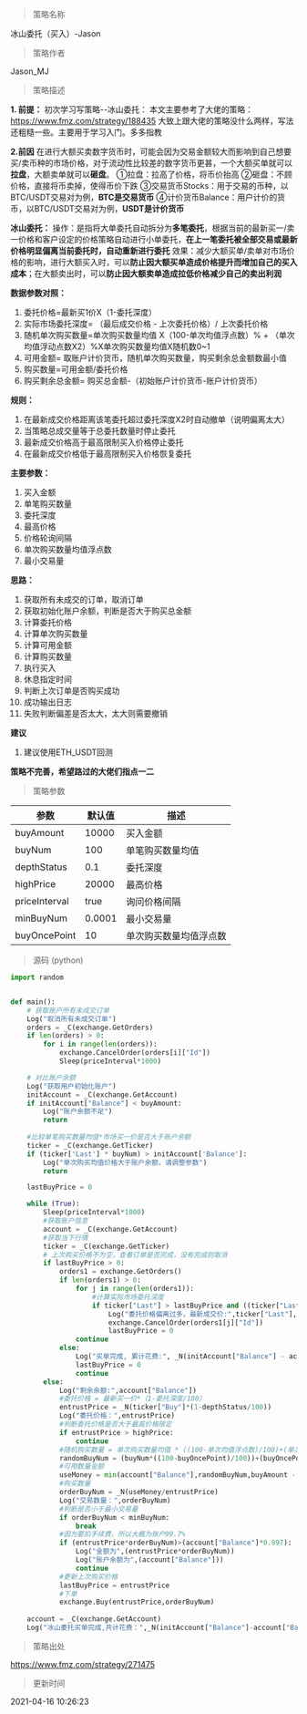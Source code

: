 
> 策略名称

冰山委托（买入）-Jason

> 策略作者

Jason_MJ

> 策略描述

**1. 前提：**
    初次学习写策略--冰山委托：
    本文主要参考了大佬的策略：https://www.fmz.com/strategy/188435
大致上跟大佬的策略没什么两样，写法还粗糙一些。主要用于学习入门。多多指教

**2.前因**
    在进行大额买卖数字货币时，可能会因为交易金额较大而影响到自己想要买/卖币种的市场价格，对于流动性比较差的数字货币更甚，一个大额买单就可以**拉盘**，大额卖单就可以**砸盘**。
    ①拉盘：拉高了价格，将币价抬高
    ②砸盘：不顾价格，直接将币卖掉，使得币价下跌
    ③交易货币Stocks：用于交易的币种，以BTC/USDT交易对为例，**BTC是交易货币**
    ④计价货币Balance：用户计价的货币，以BTC/USDT交易对为例，**USDT是计价货币**

**冰山委托：**
    操作：是指将大单委托自动拆分为**多笔委托**，根据当前的最新买一/卖一价格和客户设定的价格策略自动进行小单委托，**在上一笔委托被全部交易或最新价格明显偏离当前委托时，自动重新进行委托**
    效果：减少大额买单/卖单对市场价格的影响，进行大额买入时，可以**防止因大额买单造成价格提升而增加自己的买入成本**；在大额卖出时，可以**防止因大额卖单造成拉低价格减少自己的卖出利润**

**数据参数对照：**
1. 委托价格=最新买1价X（1-委托深度）
2. 实际市场委托深度= （最后成交价格 - 上次委托价格）/ 上次委托价格
3. 随机单次购买数量=单次购买数量均值 X（100-单次均值浮点数）% + （单次均值浮动点数X2）%X单次购买数量均值X随机数0~1
4. 可用金额= 取账户计价货币，随机单次购买数量，购买剩余总金额数最小值
5. 购买数量=可用金额/委托价格
6. 购买剩余总金额= 购买总金额-（初始账户计价货币-账户计价货币）


**规则：**
1. 在最新成交价格距离该笔委托超过委托深度X2时自动撤单（说明偏离太大）
2. 当策略总成交量等于总委托数量时停止委托
3. 最新成交价格高于最高限制买入价格停止委托
4. 在最新成交价格低于最高限制买入价格恢复委托

**主要参数：**
1. 买入金额
2. 单笔购买数量
3. 委托深度
4. 最高价格
5. 价格轮询间隔
6. 单次购买数量均值浮点数
7. 最小交易量

**思路：**
1. 获取所有未成交的订单，取消订单
2. 获取初始化账户余额，判断是否大于购买总金额
3. 计算委托价格
4. 计算单次购买数量
5. 计算可用金额
6. 计算购买数量
7. 执行买入
8. 休息指定时间
9. 判断上次订单是否购买成功
10. 成功输出日志
11. 失败判断偏差是否太大，太大则需要撤销

**建议**
1. 建议使用ETH_USDT回测

**策略不完善，希望路过的大佬们指点一二**

> 策略参数



|参数|默认值|描述|
|----|----|----|
|buyAmount|10000|买入金额|
|buyNum|100|单笔购买数量均值|
|depthStatus|0.1|委托深度|
|highPrice|20000|最高价格|
|priceInterval|true|询问价格间隔|
|minBuyNum|0.0001|最小交易量|
|buyOncePoint|10|单次购买数量均值浮点数|


> 源码 (python)

``` python
import random


def main():
    # 获取账户所有未成交订单
    Log("取消所有未成交订单")
    orders = _C(exchange.GetOrders)
    if len(orders) > 0:
        for i in range(len(orders)):
            exchange.CancelOrder(orders[i]["Id"])
            Sleep(priceInterval*1000)

    # 对比账户余额
    Log("获取用户初始化账户")
    initAccount = _C(exchange.GetAccount)
    if initAccount["Balance"] < buyAmount:
        Log("账户余额不足")
        return
    
    #比较单笔购买数量均值*市场买一价是否大于账户余额
    ticker = _C(exchange.GetTicker)
    if (ticker['Last'] * buyNum) > initAccount['Balance']:
        Log("单次购买均值价格大于账户余额，请调整参数")
        return

    lastBuyPrice = 0

    while (True):
        Sleep(priceInterval*1000)
        #获取账户信息
        account = _C(exchange.GetAccount)
        #获取当下行情
        ticker = _C(exchange.GetTicker)
        # 上次购买价格不为空，查看订单是否完成，没有完成则取消
        if lastBuyPrice > 0:
            orders1 = exchange.GetOrders()
            if len(orders1) > 0:
                for j in range(len(orders1)):
                    #计算实际市场委托深度
                    if ticker["Last"] > lastBuyPrice and ((ticker["Last"] - lastBuyPrice)/lastBuyPrice) > (2* (depthStatus/100)):
                        Log("委托价格偏离过多，最新成交价:",ticker["Last"],"委托价",lastBuyPrice)
                        exchange.CancelOrder(orders1[j]["Id"])
                        lastBuyPrice = 0
                continue
            else:
                Log("买单完成, 累计花费:", _N(initAccount["Balance"] - account["Balance"]), "平均买入价:", _N((initAccount["Balance"] - account["Balance"]) / (account["Stocks"] - initAccount["Stocks"])))
                lastBuyPrice = 0
                continue     
        else:
            Log("剩余余额:",account["Balance"])
            #委托价格 = 最新买一价*（1-委托深度/100）
            entrustPrice = _N(ticker["Buy"]*(1-depthStatus/100))
            Log("委托价格：",entrustPrice)
            #判断委托价格是否大于最高价格限定
            if entrustPrice > highPrice:
                continue
            #随机购买数量 = 单次购买数量均值 * ((100-单次均值浮点数)/100)+(单次均值浮点数*2 /100* 单次购买数量均值 *随机数0~1)  
            randomBuyNum = (buyNum*((100-buyOncePoint)/100))+(buyOncePoint*2/100 *buyNum*random.random())
            #可用数量金额 
            useMoney = min(account["Balance"],randomBuyNum,buyAmount - (initAccount["Balance"] - account["Balance"]))
            #购买数量
            orderBuyNum = _N(useMoney/entrustPrice)
            Log("交易数量：",orderBuyNum)
            #判断是否小于最小交易量
            if orderBuyNum < minBuyNum:
                break
            #因为要扣手续费，所以大概为账户99.7%
            if (entrustPrice*orderBuyNum)>(account["Balance"]*0.997):
                Log("金额为",(entrustPrice*orderBuyNum))
                Log("账户余额为",(account["Balance"]))
                continue
            #更新上次购买价格
            lastBuyPrice = entrustPrice
            #下单
            exchange.Buy(entrustPrice,orderBuyNum)
            
    account = _C(exchange.GetAccount)  
    Log("冰山委托买单完成,共计花费：",_N(initAccount["Balance"]-account["Balance"]),"平均单价为:",_N((initAccount["Balance"]-account["Balance"])/(account["Stocks"]-initAccount["Stocks"])))        

```

> 策略出处

https://www.fmz.com/strategy/271475

> 更新时间

2021-04-16 10:26:23
